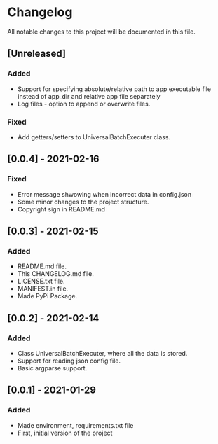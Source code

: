 # Changelog

All notable changes to this project will be documented in this file.

## [Unreleased]

### Added 

- Support for specifying absolute/relative path to app executable file instead of app_dir and relative app file separately
- Log files - option to append or overwrite files.

### Fixed

- Add getters/setters to UniversalBatchExecuter class.

## [0.0.4] - 2021-02-16

### Fixed

- Error message shwowing when incorrect data in config.json
- Some minor changes to the project structure.
- Copyright sign in README.md

## [0.0.3] - 2021-02-15

### Added

- README.md file.
- This CHANGELOG.md file.
- LICENSE.txt file.
- MANIFEST.in file.
- Made PyPi Package.

## [0.0.2] - 2021-02-14

### Added

- Class UniversalBatchExecuter, where all the data is stored.
- Support for reading json config file.
- Basic argparse support.

## [0.0.1] - 2021-01-29

### Added

- Made environment, requirements.txt file
- First, initial version of the project